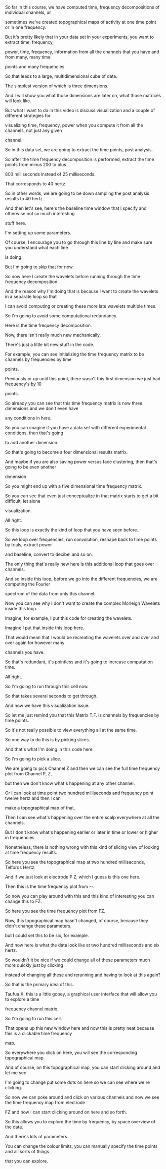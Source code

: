 So far in this course, we have computed time, frequency decompositions of individual channels, or

sometimes we've created topographical maps of activity at one time point or in one frequency.

But it's pretty likely that in your data set in your experiments, you want to extract time, frequency,

power, time, frequency, information from all the channels that you have and from many, many time

points and many frequencies.

So that leads to a large, multidimensional cube of data.

The simplest version of which is three dimensions.

And I will show you what those dimensions are later on, what those matrices will look like.

But what I want to do in this video is discuss visualization and a couple of different strategies for

visualizing time, frequency, power when you compute it from all the channels, not just any given

channel.

So in this data set, we are going to extract the time points, post analysis.

So after the time frequency decomposition is performed, extract the time points from minus 200 to plus

800 milliseconds instead of 25 milliseconds.

That corresponds to 40 hertz.

So in other words, we are going to be down sampling the post analysis results to 40 hertz.

And then let's see, here's the baseline time window that I specify and otherwise not so much interesting

stuff here.

I'm setting up some parameters.

Of course, I encourage you to go through this line by line and make sure you understand what each line

is doing.

But I'm going to skip that for now.

So now here I create the wavelets before running through the time frequency decomposition.

And the reason why I'm doing that is because I want to create the wavelets in a separate loop so that

I can avoid computing or creating these more late wavelets multiple times.

So I'm going to avoid some computational redundancy.

Here is the time frequency decomposition.

Now, there isn't really much new mechanically.

There's just a little bit new stuff in the code.

For example, you can see initializing the time frequency matrix to be channels by frequencies by time

points.

Previously or up until this point, there wasn't this first dimension we just had frequency's by 10

points.

So already you can see that this time frequency matrix is now three dimensions and we don't even have

any conditions in here.

So you can imagine if you have a data set with different experimental conditions, then that's going

to add another dimension.

So that's going to become a four dimensional results matrix.

And maybe if you are also saving power versus face clustering, then that's going to be even another

dimension.

So you might end up with a five dimensional time frequency matrix.

So you can see that even just conceptualize in that matrix starts to get a bit difficult, let alone

visualization.

All right.

So this loop is exactly the kind of loop that you have seen before.

So we loop over frequencies, run convolution, reshape back to time points by trials, extract power

and baseline, convert to decibel and so on.

The only thing that's really new here is this additional loop that goes over channels.

And so inside this loop, before we go into the different frequencies, we are computing the Fourier

spectrum of the data from only this channel.

Now you can see why I don't want to create the complex Morleigh Wavelets inside this loop.

Imagine, for example, I put this code for creating the wavelets.

Imagine I put that inside this loop here.

That would mean that I would be recreating the wavelets over and over and over again for however many

channels you have.

So that's redundant, it's pointless and it's going to increase computation time.

All right.

So I'm going to run through this cell now.

So that takes several seconds to get through.

And now we have this visualization issue.

So let me just remind you that this Matrix T.F. is channels by frequencies by time points.

So it's not really possible to view everything all at the same time.

So one way to do this is by picking slices.

And that's what I'm doing in this code here.

So I'm going to pick a slice.

We are going to pick Channel Z and then we can see the full time frequency plot from Channel P, Z,

but then we don't know what's happening at any other channel.

Or I can look at time point two hundred milliseconds and frequency point twelve hertz and then I can

make a topographical map of that.

Then I can see what's happening over the entire scalp everywhere at all the channels.

But I don't know what's happening earlier or later in time or lower or higher in frequencies.

Nonetheless, there is nothing wrong with this kind of slicing view of looking at time frequency results.

So here you see the topographical map at two hundred milliseconds, Telfords Hertz.

And if we just look at electrode P Z, which I guess is this one here.

Then this is the time frequency plot from --.

So now you can play around with this and this kind of interesting you can change this to FZ.

So here you see the time frequency plot from FZ.

Now, this topographical map hasn't changed, of course, because they didn't change these parameters,

but I could set this to be six, for example.

And now here is what the data look like at two hundred milliseconds and six hertz.

So wouldn't it be nice if we could change all of these parameters much more quickly just by clicking

instead of changing all these and rerunning and having to look at this again?

So that is the primary idea of this.

Taufua X, this is a little gooey, a graphical user interface that will allow you to explore a time

frequency channel matrix.

So I'm going to run this cell.

That opens up this new window here and now this is pretty neat because this is a clickable time frequency

map.

So everywhere you click on here, you will see the corresponding topographical map.

And of course, on this topographical map, you can start clicking around and let me see.

I'm going to change put some dots on here so we can see where we're clicking.

So now we can poke around and click on various channels and now we see the time frequency map from electrode

FZ and now I can start clicking around on here and so forth.

So this allows you to explore the time by frequency, by space overview of the data.

And there's lots of parameters.

You can change the colour limits, you can manually specify the time points and all sorts of things

that you can explore.